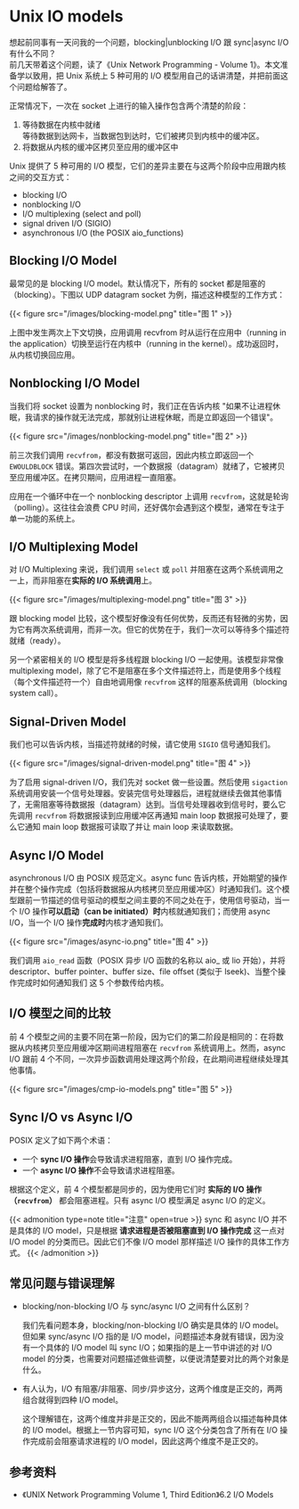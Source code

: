 # Unix IO models


想起前同事有一天问我的一个问题，blocking|unblocking I/O 跟 sync|async I/O 有什么不同？  
前几天带着这个问题，读了《Unix Network Programming - Volume 1》。本文准备学以致用，把 Unix 系统上 5 种可用的 I/O 模型用自己的话讲清楚，并把前面这个问题给解答了。<!--more-->

正常情况下，一次在 socket 上进行的输入操作包含两个清楚的阶段：

1. 等待数据在内核中就绪  
   等待数据到达网卡，当数据包到达时，它们被拷贝到内核中的缓冲区。
2. 将数据从内核的缓冲区拷贝至应用的缓冲区中

Unix 提供了 5 种可用的 I/O 模型，它们的差异主要在与这两个阶段中应用跟内核之间的交互方式：

- blocking I/O
- nonblocking I/O
- I/O multiplexing (select and poll)
- signal driven I/O (SIGIO)
- asynchronous I/O (the POSIX aio_functions)

## Blocking I/O Model

最常见的是 blocking I/O model。默认情况下，所有的 socket 都是阻塞的（blocking）。下图以 UDP datagram socket 为例，描述这种模型的工作方式：

{{< figure src="/images/blocking-model.png" title="图 1" >}}

上图中发生两次上下文切换，应用调用 recvfrom 时从运行在应用中（running in the application）切换至运行在内核中（running in the kernel）。成功返回时，从内核切换回应用。

## Nonblocking I/O Model

当我们将 socket 设置为 nonblocking 时，我们正在告诉内核 "如果不让进程休眠，我请求的操作就无法完成，那就别让进程休眠，而是立即返回一个错误"。

{{< figure src="/images/nonblocking-model.png" title="图 2" >}}

前三次我们调用 `recvfrom`，都没有数据可返回，因此内核立即返回一个 `EWOULDBLOCK` 错误。第四次尝试时，一个数据报（datagram）就绪了，它被拷贝至应用缓冲区。在拷贝期间，应用进程一直阻塞。

应用在一个循环中在一个 nonblocking descriptor 上调用 `recvfrom`，这就是轮询（polling）。这往往会浪费 CPU 时间，还好偶尔会遇到这个模型，通常在专注于单一功能的系统上。

## I/O Multiplexing Model

对 I/O Multiplexing 来说，我们调用 `select` 或 `poll` 并阻塞在这两个系统调用之一上，而非阻塞在**实际的 I/O 系统调用**上。

{{< figure src="/images/multiplexing-model.png" title="图 3" >}}

跟 blocking model 比较，这个模型好像没有任何优势，反而还有轻微的劣势，因为它有两次系统调用，而非一次。但它的优势在于，我们一次可以等待多个描述符就绪（ready）。

另一个紧密相关的 I/O 模型是将多线程跟 blocking I/O 一起使用。该模型非常像 multiplexing model，除了它不是阻塞在多个文件描述符上，而是使用多个线程（每个文件描述符一个）自由地调用像 `recvfrom` 这样的阻塞系统调用（blocking system call）。

## Signal-Driven Model

我们也可以告诉内核，当描述符就绪的时候，请它使用 `SIGIO` 信号通知我们。

{{< figure src="/images/signal-driven-model.png" title="图 4" >}}

为了启用 signal-driven I/O，我们先对 socket 做一些设置。然后使用 `sigaction` 系统调用安装一个信号处理器。安装完信号处理器后，进程就继续去做其他事情了，无需阻塞等待数据报（datagram）达到。当信号处理器收到信号时，要么它先调用 `recvfrom` 将数据报读到应用缓冲区再通知 main loop 数据报可处理了，要么它通知 main loop 数据报可读取了并让 main loop 来读取数据。

## Async I/O Model

asynchronous I/O 由 POSIX 规范定义。async func 告诉内核，开始期望的操作并在整个操作完成（包括将数据报从内核拷贝至应用缓冲区）时通知我们。这个模型跟前一节描述的信号驱动的模型之间主要的不同之处在于，使用信号驱动，当一个 I/O 操作**可以启动（can be initiated）时**内核就通知我们；而使用 async I/O，当一个 I/O 操作**完成时**内核才通知我们。

{{< figure src="/images/async-io.png" title="图 4" >}}

我们调用 `aio_read` 函数（POSIX 异步 I/O 函数的名称以 aio_ 或 lio 开始），并将 descriptor、buffer pointer、buffer size、file offset (类似于 lseek)、当整个操作完成时如何通知我们 这 5 个参数传给内核。

## I/O 模型之间的比较

前 4 个模型之间的主要不同在第一阶段，因为它们的第二阶段是相同的：在将数据从内核拷贝至应用缓冲区期间进程阻塞在 `recvfrom` 系统调用上。然而，async I/O 跟前 4 个不同，一次异步函数调用处理这两个阶段，在此期间进程继续处理其他事情。

{{< figure src="/images/cmp-io-models.png" title="图 5" >}}

## Sync I/O vs Async I/O

POSIX 定义了如下两个术语：

- 一个 **sync I/O 操作**会导致请求进程阻塞，直到 I/O 操作完成。
- 一个 **async I/O 操作**不会导致请求进程阻塞。

根据这个定义，前 4 个模型都是同步的，因为使用它们时 **实际的 I/O 操作（`recvfrom`）** 都会阻塞进程。只有 async I/O 模型满足 async I/O 的定义。

{{< admonition type=note title="注意" open=true >}}
sync 和 async I/O 并不是具体的 I/O model，只是根据 **请求进程是否被阻塞直到 I/O 操作完成** 这一点对 I/O model 的分类而已。因此它们不像 I/O model 那样描述 I/O 操作的具体工作方式。
{{< /admonition >}}

## 常见问题与错误理解

- blocking/non-blocking I/O 与 sync/async I/O 之间有什么区别？

  我们先看问题本身，blocking/non-blocking I/O 确实是具体的 I/O model。但如果 sync/async I/O 指的是 I/O model，问题描述本身就有错误，因为没有一个具体的 I/O model 叫 sync I/O；如果指的是上一节中讲述的对 I/O model 的分类，也需要对问题描述做些调整，以便说清楚要对比的两个对象是什么。

- 有人认为，I/O 有阻塞/非阻塞、同步/异步这分，这两个维度是正交的，两两组合就得到四种 I/O model。
  
  这个理解错在，这两个维度并非是正交的，因此不能两两组合以描述每种具体的 I/O model。根据上一节内容可知，sync I/O 这个分类包含了所有在 I/O 操作完成前会阻塞请求进程的 I/O model，因此这两个维度不是正交的。

## 参考资料

- 《UNIX Network Programming Volume 1, Third Edition》6.2 I/O Models

























